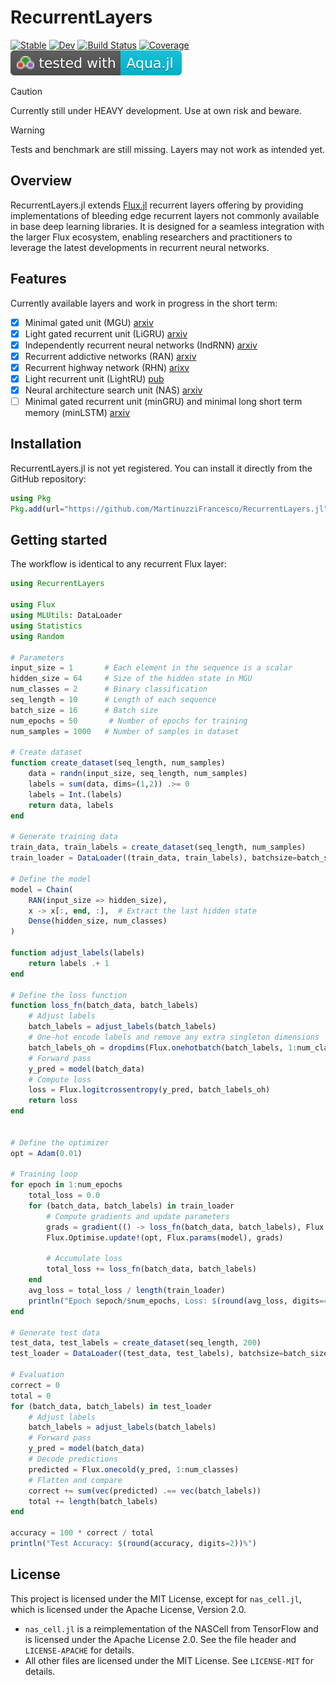 # RecurrentLayers

[![Stable](https://img.shields.io/badge/docs-stable-blue.svg)](https://MartinuzziFrancesco.github.io/RecurrentLayers.jl/stable/)
[![Dev](https://img.shields.io/badge/docs-dev-blue.svg)](https://MartinuzziFrancesco.github.io/RecurrentLayers.jl/dev/)
[![Build Status](https://github.com/MartinuzziFrancesco/RecurrentLayers.jl/actions/workflows/CI.yml/badge.svg?branch=main)](https://github.com/MartinuzziFrancesco/RecurrentLayers.jl/actions/workflows/CI.yml?query=branch%3Amain)
[![Coverage](https://codecov.io/gh/MartinuzziFrancesco/RecurrentLayers.jl/branch/main/graph/badge.svg)](https://codecov.io/gh/MartinuzziFrancesco/RecurrentLayers.jl)
[![Aqua](https://raw.githubusercontent.com/JuliaTesting/Aqua.jl/master/badge.svg)](https://github.com/JuliaTesting/Aqua.jl)

> [!CAUTION]
> Currently still under HEAVY development. Use at own risk and beware.

> [!WARNING]  
> Tests and benchmark are still missing. Layers may not work as intended yet.


## Overview
RecurrentLayers.jl extends [Flux.jl](https://github.com/FluxML/Flux.jl) recurrent layers offering by providing implementations of bleeding edge recurrent layers not commonly available in base deep learning libraries. It is designed for a seamless integration with the larger Flux ecosystem, enabling researchers and practitioners to leverage the latest developments in recurrent neural networks.

## Features

Currently available layers and work in progress in the short term:
 - [x] Minimal gated unit (MGU) [arxiv](https://arxiv.org/abs/1603.09420)
 - [x] Light gated recurrent unit (LiGRU) [arxiv](https://arxiv.org/abs/1803.10225)
 - [x] Independently recurrent neural networks (IndRNN) [arxiv](https://arxiv.org/abs/1803.04831)
 - [x] Recurrent addictive networks (RAN) [arxiv](https://arxiv.org/abs/1705.07393)
 - [x] Recurrent highway network (RHN) [arixv](https://arxiv.org/pdf/1607.03474)
 - [x] Light recurrent unit (LightRU) [pub](https://www.mdpi.com/2079-9292/13/16/3204)
 - [x] Neural architecture search unit (NAS) [arxiv](https://arxiv.org/abs/1611.01578)
 - [ ] Minimal gated recurrent unit (minGRU) and minimal long short term memory (minLSTM) [arxiv](https://arxiv.org/abs/2410.01201)

## Installation

RecurrentLayers.jl is not yet registered. You can install it directly from the GitHub repository:
```julia
using Pkg
Pkg.add(url="https://github.com/MartinuzziFrancesco/RecurrentLayers.jl")
```

## Getting started

The workflow is identical to any recurrent Flux layer:

```julia
using RecurrentLayers

using Flux
using MLUtils: DataLoader
using Statistics
using Random

# Parameters
input_size = 1       # Each element in the sequence is a scalar
hidden_size = 64     # Size of the hidden state in MGU
num_classes = 2      # Binary classification
seq_length = 10      # Length of each sequence
batch_size = 16      # Batch size
num_epochs = 50       # Number of epochs for training
num_samples = 1000   # Number of samples in dataset

# Create dataset
function create_dataset(seq_length, num_samples)
    data = randn(input_size, seq_length, num_samples)
    labels = sum(data, dims=(1,2)) .>= 0
    labels = Int.(labels)
    return data, labels
end

# Generate training data
train_data, train_labels = create_dataset(seq_length, num_samples)
train_loader = DataLoader((train_data, train_labels), batchsize=batch_size, shuffle=true)

# Define the model
model = Chain(
    RAN(input_size => hidden_size),
    x -> x[:, end, :],  # Extract the last hidden state
    Dense(hidden_size, num_classes)
)

function adjust_labels(labels)
    return labels .+ 1
end

# Define the loss function
function loss_fn(batch_data, batch_labels)
    # Adjust labels
    batch_labels = adjust_labels(batch_labels)
    # One-hot encode labels and remove any extra singleton dimensions
    batch_labels_oh = dropdims(Flux.onehotbatch(batch_labels, 1:num_classes), dims=(2, 3))
    # Forward pass
    y_pred = model(batch_data)
    # Compute loss
    loss = Flux.logitcrossentropy(y_pred, batch_labels_oh)
    return loss
end


# Define the optimizer
opt = Adam(0.01)

# Training loop
for epoch in 1:num_epochs
    total_loss = 0.0
    for (batch_data, batch_labels) in train_loader
        # Compute gradients and update parameters
        grads = gradient(() -> loss_fn(batch_data, batch_labels), Flux.params(model))
        Flux.Optimise.update!(opt, Flux.params(model), grads)

        # Accumulate loss
        total_loss += loss_fn(batch_data, batch_labels)
    end
    avg_loss = total_loss / length(train_loader)
    println("Epoch $epoch/$num_epochs, Loss: $(round(avg_loss, digits=4))")
end

# Generate test data
test_data, test_labels = create_dataset(seq_length, 200)
test_loader = DataLoader((test_data, test_labels), batchsize=batch_size, shuffle=false)

# Evaluation
correct = 0
total = 0
for (batch_data, batch_labels) in test_loader
    # Adjust labels
    batch_labels = adjust_labels(batch_labels)
    # Forward pass
    y_pred = model(batch_data)
    # Decode predictions
    predicted = Flux.onecold(y_pred, 1:num_classes)
    # Flatten and compare
    correct += sum(vec(predicted) .== vec(batch_labels))
    total += length(batch_labels)
end

accuracy = 100 * correct / total
println("Test Accuracy: $(round(accuracy, digits=2))%")


```
## License

This project is licensed under the MIT License, except for `nas_cell.jl`, which is licensed under the Apache License, Version 2.0.

- `nas_cell.jl` is a reimplementation of the NASCell from TensorFlow and is licensed under the Apache License 2.0. See the file header and `LICENSE-APACHE` for details.
- All other files are licensed under the MIT License. See `LICENSE-MIT` for details.
